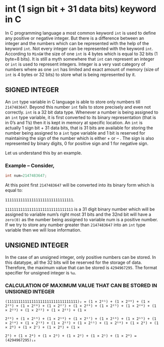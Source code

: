 # int (1 sign bit + 31 data bits) keyword in C

In C programming language a most common keyword `int` is used to define any positive or negative integer. But there is a difference between an integer and the numbers which can be represented with the help of the keyword `int`. Not every integer can be represented with the keyword `int`. According to `MinGW` the size of one `int` is 4 bytes which is equal to 32 bits (1 byte=8 bits). It is still a myth somewhere that `int` can represent an integer or `int` is used to represent integers. Integer is a very vast category of numbers where as one `int` has limited and exact amount of memory (size of `int` is 4 bytes or 32 bits) to store what is being represented by it.

## SIGNED INTEGER

An `int` type variable in C language is able to store only numbers till `2147483647`. Beyond this number `int` fails to store precisely and even not correctly. `int` is a 32 bit data type. Whenever a number is being assigned to an `int` type variable, it is first converted to its binary representation (that is in 0’s and 1’s) then it is kept in memory at specific location. An `int` is actually 1 sign bit + 31 data bits, that is 31 bits are available for storing the number being assigned to a `int` type variable and 1 bit is reserved for maintaining the sign of the number which is either + or – . The sign is also represented by binary digits, 0 for positive sign and 1 for negative sign. 

Let us understand this by an example. 

### Example – Consider, 

```c
int num=2147483647; 
```

At this point first `2147483647` will be converted into its binary form which is equal to: 

`1111111111111111111111111111111`. 

`1111111111111111111111111111111` is a 31 digit binary number which will be assigned to variable num’s right most 31 bits and the 32nd bit will have a `zero(0)` as the number being assigned to variable num is a positive number. If we try to store any number greater than `2147483647` into an `int` type variable then we will lose information.

## UNSIGNED INTEGER

In the case of an unsigned integer, only positive numbers can be stored. In this datatype, all the 32 bits will be reserved for the storage of data.  Therefore, the maximum value that can be stored is `4294967295`. The format specifier for unsigned integer is `%u`.

### CALCULATION OF MAXIMUM VALUE THAT CAN BE STORED IN UNSIGNED INTEGER

```
(11111111111111111111111111111111)₂ = (1 × 2³¹) + (1 × 2³⁰) + (1 × 2²⁹) + (1 × 2²⁸) + (1 × 2²⁷) + (1 × 2²⁶) + (1 × 2²⁵) + (1 × 2²⁴) + (1 × 2²³) + (1 × 2²²) + (1 × 2²¹) + (1 × 

2²⁰) + (1 × 2¹⁹) + (1 × 2¹⁸) + (1 × 2¹⁷) + (1 × 2¹⁶) + (1 × 2¹⁵) + (1 × 2¹⁴) + (1 × 2¹³) + (1 × 2¹²) + (1 × 2¹¹) + (1 × 2¹⁰) + (1 × 2⁹) + (1 × 2⁸) + (1 × 2⁷) + (1 × 2⁶) + (1 × 

2⁵) + (1 × 2⁴) + (1 × 2³) + (1 × 2²) + (1 × 2¹) + (1 × 2⁰) = (4294967295)₁₀
```
